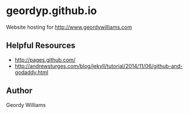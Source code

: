 # geordyp.github.io 
Website hosting for http://www.geordywilliams.com

## Helpful Resources
* http://pages.github.com/
* http://andrewsturges.com/blog/jekyll/tutorial/2014/11/06/github-and-godaddy.html

## Author
Geordy Williams
